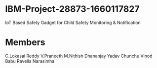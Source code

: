 # IBM-Project-28873-1660117827
IoT Based Safety Gadget for Child Safety Monitoring & Notification
# Members
 C.Lokasai Reddy
 V.Praneeth
 M.Nithish Dhananjay Yadav
 Chunchu Vinod Babu
 Ravella Narasimha 
